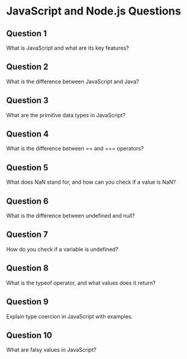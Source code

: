 # JavaScript and Node.js Questions

## Question 1
What is JavaScript and what are its key features?

## Question 2
What is the difference between JavaScript and Java?

## Question 3
What are the primitive data types in JavaScript?

## Question 4
What is the difference between == and === operators?

## Question 5
What does NaN stand for, and how can you check if a value is NaN?

## Question 6
What is the difference between undefined and null?

## Question 7
How do you check if a variable is undefined?

## Question 8
What is the typeof operator, and what values does it return?

## Question 9
Explain type coercion in JavaScript with examples.

## Question 10
What are falsy values in JavaScript?